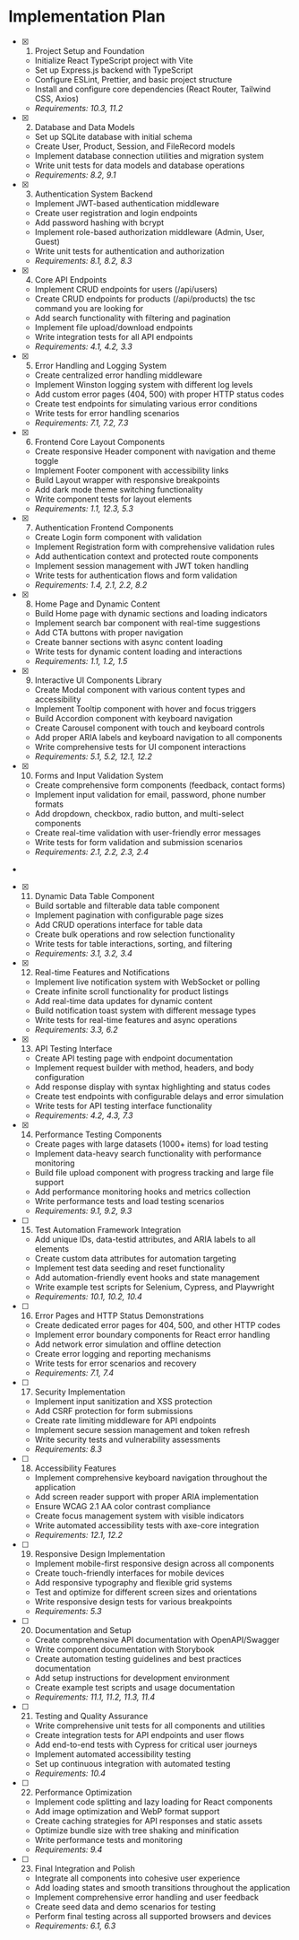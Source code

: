 # Implementation Plan

- [x] 1. Project Setup and Foundation

  - Initialize React TypeScript project with Vite
  - Set up Express.js backend with TypeScript
  - Configure ESLint, Prettier, and basic project structure
  - Install and configure core dependencies (React Router, Tailwind CSS, Axios)
  - _Requirements: 10.3, 11.2_

- [x] 2. Database and Data Models

  - Set up SQLite database with initial schema
  - Create User, Product, Session, and FileRecord models
  - Implement database connection utilities and migration system
  - Write unit tests for data models and database operations
  - _Requirements: 8.2, 9.1_

- [x] 3. Authentication System Backend

  - Implement JWT-based authentication middleware
  - Create user registration and login endpoints
  - Add password hashing with bcrypt
  - Implement role-based authorization middleware (Admin, User, Guest)
  - Write unit tests for authentication and authorization
  - _Requirements: 8.1, 8.2, 8.3_

- [x] 4. Core API Endpoints

  - Implement CRUD endpoints for users (/api/users)
  - Create CRUD endpoints for products (/api/products) the tsc command you are looking for
  - Add search functionality with filtering and pagination
  - Implement file upload/download endpoints
  - Write integration tests for all API endpoints
  - _Requirements: 4.1, 4.2, 3.3_

- [x] 5. Error Handling and Logging System

  - Create centralized error handling middleware
  - Implement Winston logging system with different log levels
  - Add custom error pages (404, 500) with proper HTTP status codes
  - Create test endpoints for simulating various error conditions
  - Write tests for error handling scenarios
  - _Requirements: 7.1, 7.2, 7.3_

- [x] 6. Frontend Core Layout Components

  - Create responsive Header component with navigation and theme toggle
  - Implement Footer component with accessibility links
  - Build Layout wrapper with responsive breakpoints
  - Add dark mode theme switching functionality
  - Write component tests for layout elements
  - _Requirements: 1.1, 12.3, 5.3_

- [x] 7. Authentication Frontend Components

  - Create Login form component with validation
  - Implement Registration form with comprehensive validation rules
  - Add authentication context and protected route components
  - Implement session management with JWT token handling
  - Write tests for authentication flows and form validation
  - _Requirements: 1.4, 2.1, 2.2, 8.2_

- [x] 8. Home Page and Dynamic Content

  - Build Home page with dynamic sections and loading indicators
  - Implement search bar component with real-time suggestions
  - Add CTA buttons with proper navigation
  - Create banner sections with async content loading
  - Write tests for dynamic content loading and interactions
  - _Requirements: 1.1, 1.2, 1.5_

- [x] 9. Interactive UI Components Library

  - Create Modal component with various content types and accessibility
  - Implement Tooltip component with hover and focus triggers
  - Build Accordion component with keyboard navigation
  - Create Carousel component with touch and keyboard controls
  - Add proper ARIA labels and keyboard navigation to all components
  - Write comprehensive tests for UI component interactions
  - _Requirements: 5.1, 5.2, 12.1, 12.2_

- [x] 10. Forms and Input Validation System

  - Create comprehensive form components (feedback, contact forms)
  - Implement input validation for email, password, phone number formats
  - Add dropdown, checkbox, radio button, and multi-select components
  - Create real-time validation with user-friendly error messages
  - Write tests for form validation and submission scenarios
  - _Requirements: 2.1, 2.2, 2.3, 2.4_

-

- [x] 11. Dynamic Data Table Component

  - Build sortable and filterable data table component
  - Implement pagination with configurable page sizes
  - Add CRUD operations interface for table data
  - Create bulk operations and row selection functionality
  - Write tests for table interactions, sorting, and filtering
  - _Requirements: 3.1, 3.2, 3.4_

- [x] 12. Real-time Features and Notifications

  - Implement live notification system with WebSocket or polling
  - Create infinite scroll functionality for product listings
  - Add real-time data updates for dynamic content
  - Build notification toast system with different message types
  - Write tests for real-time features and async operations
  - _Requirements: 3.3, 6.2_

- [x] 13. API Testing Interface

  - Create API testing page with endpoint documentation
  - Implement request builder with method, headers, and body configuration
  - Add response display with syntax highlighting and status codes
  - Create test endpoints with configurable delays and error simulation
  - Write tests for API testing interface functionality
  - _Requirements: 4.2, 4.3, 7.3_

- [x] 14. Performance Testing Components

  - Create pages with large datasets (1000+ items) for load testing
  - Implement data-heavy search functionality with performance monitoring
  - Build file upload component with progress tracking and large file support
  - Add performance monitoring hooks and metrics collection
  - Write performance tests and load testing scenarios
  - _Requirements: 9.1, 9.2, 9.3_

- [ ] 15. Test Automation Framework Integration

  - Add unique IDs, data-testid attributes, and ARIA labels to all elements
  - Create custom data attributes for automation targeting
  - Implement test data seeding and reset functionality
  - Add automation-friendly event hooks and state management
  - Write example test scripts for Selenium, Cypress, and Playwright
  - _Requirements: 10.1, 10.2, 10.4_

- [ ] 16. Error Pages and HTTP Status Demonstrations

  - Create dedicated error pages for 404, 500, and other HTTP codes
  - Implement error boundary components for React error handling
  - Add network error simulation and offline detection
  - Create error logging and reporting mechanisms
  - Write tests for error scenarios and recovery
  - _Requirements: 7.1, 7.4_

- [ ] 17. Security Implementation

  - Implement input sanitization and XSS protection
  - Add CSRF protection for form submissions
  - Create rate limiting middleware for API endpoints
  - Implement secure session management and token refresh
  - Write security tests and vulnerability assessments
  - _Requirements: 8.3_

- [ ] 18. Accessibility Features

  - Implement comprehensive keyboard navigation throughout the application
  - Add screen reader support with proper ARIA implementation
  - Ensure WCAG 2.1 AA color contrast compliance
  - Create focus management system with visible indicators
  - Write automated accessibility tests with axe-core integration
  - _Requirements: 12.1, 12.2_

- [ ] 19. Responsive Design Implementation

  - Implement mobile-first responsive design across all components
  - Create touch-friendly interfaces for mobile devices
  - Add responsive typography and flexible grid systems
  - Test and optimize for different screen sizes and orientations
  - Write responsive design tests for various breakpoints
  - _Requirements: 5.3_

- [ ] 20. Documentation and Setup

  - Create comprehensive API documentation with OpenAPI/Swagger
  - Write component documentation with Storybook
  - Create automation testing guidelines and best practices documentation
  - Add setup instructions for development environment
  - Create example test scripts and usage documentation
  - _Requirements: 11.1, 11.2, 11.3, 11.4_

- [ ] 21. Testing and Quality Assurance

  - Write comprehensive unit tests for all components and utilities
  - Create integration tests for API endpoints and user flows
  - Add end-to-end tests with Cypress for critical user journeys
  - Implement automated accessibility testing
  - Set up continuous integration with automated testing
  - _Requirements: 10.4_

- [ ] 22. Performance Optimization

  - Implement code splitting and lazy loading for React components
  - Add image optimization and WebP format support
  - Create caching strategies for API responses and static assets
  - Optimize bundle size with tree shaking and minification
  - Write performance tests and monitoring
  - _Requirements: 9.4_

- [ ] 23. Final Integration and Polish
  - Integrate all components into cohesive user experience
  - Add loading states and smooth transitions throughout the application
  - Implement comprehensive error handling and user feedback
  - Create seed data and demo scenarios for testing
  - Perform final testing across all supported browsers and devices
  - _Requirements: 6.1, 6.3_
